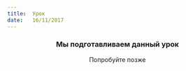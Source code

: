```yaml
---
title:  Урок
date:   16/11/2017
---
```


### <center>Мы подготавливаем данный урок</center>
<center>Попробуйте позже</center>